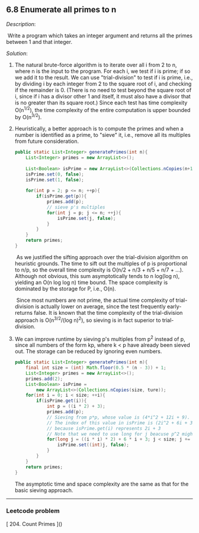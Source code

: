 ## 6.8 Enumerate all primes to n

*Description*:

​		Write a program which takes an integer argument and returns all the primes between 1 and that integer.

*Solution*:

1. The natural brute-force algorithm is to iterate over all i from 2 to n, where n is the input to the program. For each i, we test if i is prime; if so we add it to the result. We can use "trial-division" to test if i is prime, i.e., by dividing i by each integer from 2 to the square root of i, and checking if the remainder is 0. (There is no need to test beyond the square root of i, since if i has a divisor other 1 and itself, it must also have a divisor that is no greater than its square root.) Since each test has time complexity O(n<sup>1/2</sup>), the time complexity of the entire computation is upper bounded by O(n<sup>3/2</sup>).

2. Heuristically, a better approach is to compute the primes and when a number is identified as a prime, to "sieve" it, i.e., remove all its multiples from future consideration.

   ```java
   public static List<Integer> generatePrimes(int n){
       List<Integer> primes = new ArrayList<>();
       
       List<Boolean> isPrime = new ArrayList<>(Collections.nCopies(n+1, true));
       isPrime.set(0, false);
       isPrime.set(1, false);
       
       for(int p = 2; p <= n; ++p){
           if(isPrime.get(p)){
               primes.add(p);
               // sieve p's multiples
               for(int j = p; j <= n; ++j){
                   isPrime.set(j, false);
               }
           }
       }
       return primes;
   }
   ```

   ​		As we justified the sifting approach over the trial-division algorithm on heuristic grounds. The time to sift out the multiples of p is proportional to n/p, so the overall time complexity is O(n/2 + n/3 + n/5 + n/7 + ...). Although not obvious, this sum asymptotically tends to n log(log n), yielding an O(n log log n) time bound. The space complexity is dominated by the storage for P, i.e., O(n). 

   ​		Since most numbers are not prime, the actual time complexity of trial-division is actually lower on average, since the test frequently early-returns false. It is known that the time complexity of the trial-division approach is O(n<sup>3/2</sup>/(log n)<sup>2</sup>), so sieving is in fact superior to trial-division.

3. We can improve runtime by sieving p's multiples from p<sup>2</sup> instead of p, since all numbers of the form kp, where k < p have already been sieved out. The storage can be reduced by ignoring even numbers.

   ```java
   public static List<Integer> generatePrimes(int n){
       final int size = (int) Math.floor(0.5 * (n - 3)) + 1;
       List<Integer> primes = new ArrayList<>();
       primes.add(2);
       List<Boolean> isPrime = 
           new ArrayList<>(Collections.nCopies(size, ture));
       for(int i = 0; i < size; ++i){
           if(isPrime.get(i)){
               int p = ((i * 2) + 3);
               primes.add(p);
               // Sieving from p*p, whose value is (4*i^2 + 12i + 9).
               // The index of this value in isPrime is (2i^2 + 6i + 3)
               // because isPrime.get(i) represents 2i + 3
               // Note that we need to use long for j beacuse p^2 might overflow.
               for(long j = ((i * i) * 2) + 6 * i + 3; j < size; j += p){
                   isPrime.set((int)j, false);
               }
           }
       }
       return primes;
   }
   ```

   The asymptotic time and space complexity are the same as that for the basic sieving approach.

***

### Leetcode problem

[ 204. Count Primes ](\)